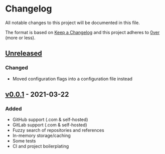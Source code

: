 # Changelog

All notable changes to this project will be documented in this file.

The format is based on [Keep a Changelog](http://keepachangelog.com/en/1.0.0/)
and this project adheres to [0ver](https://0ver.org) (more or less).

## [Unreleased]

### Changed

- Moved configuration flags into a configuration file instead

## [v0.0.1] - 2021-03-22

### Added

- GitHub support (.com & self-hosted)
- GitLab support (.com & self-hosted)
- Fuzzy search of repositories and references
- In-memory storage/caching
- Some tests
- CI and project boilerplating

[Unreleased]: https://github.com/mvisonneau/slack-git-compare/compare/v0.0.1...HEAD
[v0.0.1]: https://github.com/mvisonneau/slack-git-compare/tree/v0.0.1
